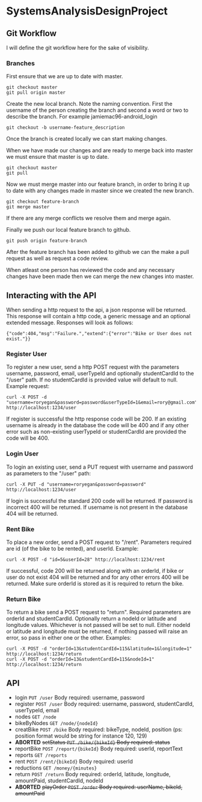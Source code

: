 # SystemsAnalysisDesignProject

## Git Workflow
I will define the git workflow here for the sake of visibility.

### Branches

First ensure that we are up to date with master.
```console
git checkout master
git pull origin master
```

Create the new local branch. Note the naming convention. First the username of the person creating the branch and second a word or two to describe the branch. For example jamiemac96-android_login
```console
git checkout -b username-feature_description
```

Once the branch is created locally we can start making changes.

When we have made our changes and are ready to merge back into master 
we must ensure that master is up to date. 

```console
git checkout master
git pull
```

Now we must merge master into our feature branch, in order to bring it up to 
date with any changes made in master since we created the new branch.

```console
git checkout feature-branch
git merge master
```

If there are any merge conflicts we resolve them and merge again.

Finally we push our local feature branch to github.

```console
git push origin feature-branch
```

After the feature branch has been added to github we can the make a 
pull request as well as request a code review.

When atleast one person has reviewed the code and any necessary 
changes have been made then we can merge the new changes into master.

## Interacting with the API

When sending a http request to the api, a json response will be returned. This response will contain a http code, a generic message and an optional extended message. Responses will look as follows:

```
{"code":404,"msg":"Failure.","extend":{"error":"Bike or User does not exist."}}
```

### Register User
To register a new user, send a http POST request with the parameters username, password, email, userTypeId and optionally studentCardId to the "/user" path. If no studentCardId is provided value will default to null. Example request:

```
curl -X POST -d "username=roryegan&password=password&userTypeId=1&email=rory@gmail.com" http://localhost:1234/user
```

If register is successful the http response code will be 200. If an existing username is already in the database the code will be 400 and if any other error such as non-existing userTypeId or studentCardId are provided the code will be 400.

### Login User

To login an existing user, send a PUT request with username and password as parameters to the "/user" path:
```
curl -X PUT -d "username=roryegan&password=password" http://localhost:1234/user
```

If login is successful the standard 200 code will be returned. If password is incorrect 400 will be returned. If username is not present in the database 404 will be returned.

### Rent Bike

To place a new order, send a POST request to "/rent". Parameters required are id (of the bike to be rented), and userId. Example:
```
curl -X POST -d "id=5&userId=28" http://localhost:1234/rent
```

If successful, code 200 will be returned along with an orderId, if bike or user do not exist 404 will be returned and for any other errors 400 will be returned. Make sure orderId is stored as it is required to return the bike.

### Return Bike

To return a bike send a POST request to "return". Required parameters are orderId and studentCardId. Optionally return a nodeId or latitude and longitude values. Whichever is not passed will be set to null. Either nodeId or latitude and longitude must be returned, if nothing passed will raise an error, so pass in either one or the other. Examples:
```
curl -X POST -d "orderId=13&studentCardId=115&latitude=1&longitude=1" http://localhost:1234/return
curl -X POST -d "orderId=13&studentCardId=115&nodeId=1" http://localhost:1234/return
```

## API

* login `PUT /user`   Body required: username, password
* register `POST /user` Body required: username, password, studentCardId, userTypeId, email
* nodes `GET /node`
* bikeByNodes `GET /node/{nodeId}`
* creatBike `POST /bike` Body required: bikeType, nodeId, position (ps: position format would be string for instance 120, 129)
* **ABORTED** ~~setStatus `PUT /bike/{bikeId}` Body required: status~~
* reportBike `POST /report/{bikeId}` Body required: userId, reportText
* reports `GET /reports`
* rent `POST /rent/{bikeId}` Body required: userId
* reductions `GET /money/{minutes}`
* return `POST /return` Body required: orderId, latitude, longitude, amountPaid, studentCardId, nodeId
* **ABORTED** ~~playOrder `POST /order` Body required: userName, bikeId, amountPaid~~
